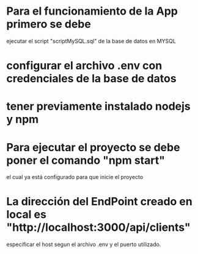 

# Para el funcionamiento de la App primero se debe 
  ejecutar el script "scriptMySQL.sql" de la base de datos en MYSQL 


# configurar el archivo .env con credenciales de la base de datos

# tener previamente instalado nodejs y npm

# Para ejecutar el proyecto se debe poner el comando "npm start"
  el cual ya está configurado para que inicie el proyecto

# La dirección del EndPoint creado en local es "http://localhost:3000/api/clients"
  especificar el host segun el archivo .env y el puerto utilizado.



  